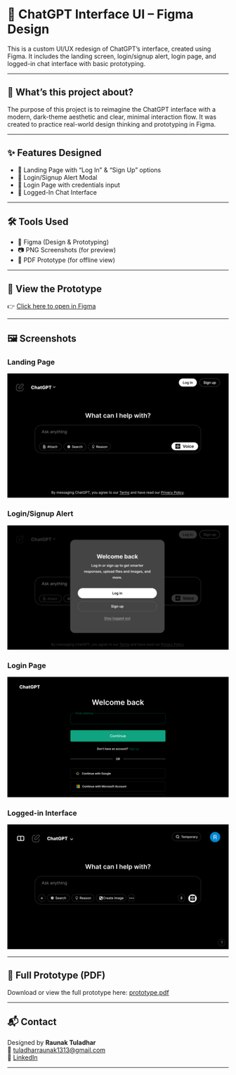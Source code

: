 # 💬 ChatGPT Interface UI – Figma Design

This is a custom UI/UX redesign of ChatGPT’s interface, created using Figma. It includes the landing screen, login/signup alert, login page, and logged-in chat interface with basic prototyping.

---

## 🧠 What’s this project about?

The purpose of this project is to reimagine the ChatGPT interface with a modern, dark-theme aesthetic and clear, minimal interaction flow. It was created to practice real-world design thinking and prototyping in Figma.

---

## ✨ Features Designed

- 🚀 Landing Page with “Log In” & “Sign Up” options  
- 🔐 Login/Signup Alert Modal  
- 🧾 Login Page with credentials input  
- 💬 Logged-In Chat Interface  

---

## 🛠 Tools Used

- 🎨 Figma (Design & Prototyping)  
- 📷 PNG Screenshots (for preview)  
- 📄 PDF Prototype (for offline view)

---

## 🔗 View the Prototype

👉 [Click here to open in Figma](https://www.figma.com/design/oiov3GAyWBTpg500IO98be/UI-UX-Projects?t=xaEMLWhxIeBAEpje-0)

---

## 🖼 Screenshots

### Landing Page
![Landing Page](./screens/Landing-Page.png)

### Login/Signup Alert
![Login Alert](./screens/Login-Alert.png)

### Login Page
![Login Page](./screens/Signup-Page.png)

### Logged-in Interface
![Chat Page](./screens/Logged-in.png)

---

## 📄 Full Prototype (PDF)

Download or view the full prototype here: [prototype.pdf](./prototype.pdf)

---

## 📬 Contact

Designed by **Raunak Tuladhar**  
📧 tuladharraunak1313@gmail.com  
🔗 [LinkedIn](https://www.linkedin.com/in/raunak-tuladhar)

---

